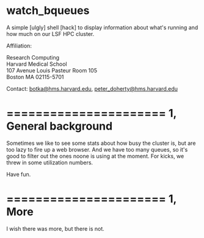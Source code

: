 watch_bqueues
=============

A simple [ulgly] shell [hack] to display information about what's running and how much  on our LSF HPC cluster.

Affiliation: 

Research Computing<br>
Harvard Medical School<br>
107 Avenue Louis Pasteur Room 105 <br>
Boston MA 02115-5701

Contact: botka@hms.harvard.edu, peter_doherty@hms.harvard.edu

======================
1, General background
======================

Sometimes we like to see some stats about how busy the cluster is, but are too lazy to fire up a web browser.  And we have too many queues, so it's good to filter out the ones noone is using at the moment.  For kicks, we threw in some utilization numbers.

Have fun.

======================
1, More
======================


I wish there was more, but there is not.
